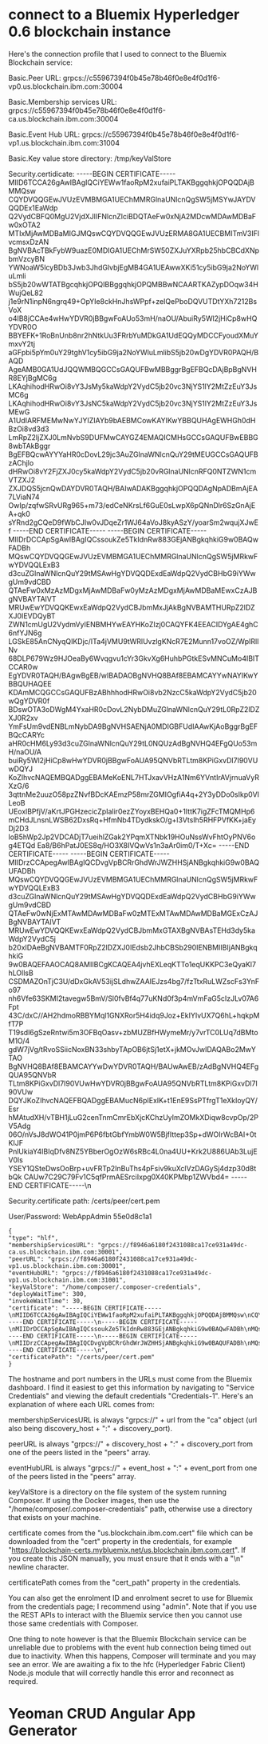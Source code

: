 # connect to a Bluemix Hyperledger 0.6 blockchain instance

Here's the connection profile that I used to connect to the Bluemix Blockchain service:

Basic.Peer URL: grpcs://c55967394f0b45e78b46f0e8e4f0d1f6-vp0.us.blockchain.ibm.com:30004

Basic.Membership services URL: grpcs://c55967394f0b45e78b46f0e8e4f0d1f6-ca.us.blockchain.ibm.com:30004

Basic.Event Hub URL: grpcs://c55967394f0b45e78b46f0e8e4f0d1f6-vp1.us.blockchain.ibm.com:31004

Basic.Key value store directory: /tmp/keyValStore

Security.certidicate: -----BEGIN CERTIFICATE-----
MIID6TCCA26gAwIBAgIQCiYEWw1faoRpM2xufaiPLTAKBggqhkjOPQQDAjBMMQsw
CQYDVQQGEwJVUzEVMBMGA1UEChMMRGlnaUNlcnQgSW5jMSYwJAYDVQQDEx1EaWdp
Q2VydCBFQ0MgU2VjdXJlIFNlcnZlciBDQTAeFw0xNjA2MDcwMDAwMDBaFw0xOTA2
MTIxMjAwMDBaMIGJMQswCQYDVQQGEwJVUzERMA8GA1UECBMITmV3IFlvcmsxDzAN
BgNVBAcTBkFybW9uazE0MDIGA1UEChMrSW50ZXJuYXRpb25hbCBCdXNpbmVzcyBN
YWNoaW5lcyBDb3Jwb3JhdGlvbjEgMB4GA1UEAwwXKi51cy5ibG9ja2NoYWluLmli
bS5jb20wWTATBgcqhkjOPQIBBggqhkjOPQMBBwNCAARTKAZypDOqw34HWujQeL82
j1e9rN1inpN6ngrq49+OpYIe8ckHnJhsWPpf+zeIQePboDQVUTDtYXh7212BsVoX
o4IB8jCCAe4wHwYDVR0jBBgwFoAUo53mH/naOU/AbuiRy5Wl2jHiCp8wHQYDVR0O
BBYEFK+1RoBnUnb8nr2hNtkUu3FRrbYuMDkGA1UdEQQyMDCCFyoudXMuYmxvY2tj
aGFpbi5pYm0uY29tghV1cy5ibG9ja2NoYWluLmlibS5jb20wDgYDVR0PAQH/BAQD
AgeAMB0GA1UdJQQWMBQGCCsGAQUFBwMBBggrBgEFBQcDAjBpBgNVHR8EYjBgMC6g
LKAqhihodHRwOi8vY3JsMy5kaWdpY2VydC5jb20vc3NjYS1lY2MtZzEuY3JsMC6g
LKAqhihodHRwOi8vY3JsNC5kaWdpY2VydC5jb20vc3NjYS1lY2MtZzEuY3JsMEwG
A1UdIARFMEMwNwYJYIZIAYb9bAEBMCowKAYIKwYBBQUHAgEWHGh0dHBzOi8vd3d3
LmRpZ2ljZXJ0LmNvbS9DUFMwCAYGZ4EMAQICMHsGCCsGAQUFBwEBBG8wbTAkBggr
BgEFBQcwAYYYaHR0cDovL29jc3AuZGlnaWNlcnQuY29tMEUGCCsGAQUFBzAChjlo
dHRwOi8vY2FjZXJ0cy5kaWdpY2VydC5jb20vRGlnaUNlcnRFQ0NTZWN1cmVTZXJ2
ZXJDQS5jcnQwDAYDVR0TAQH/BAIwADAKBggqhkjOPQQDAgNpADBmAjEA7LViaN74
OwIp/zqfwSRvURg965+m73/edCeNKrsLf6GuE0sLwpX6pQNnDlr6SzGnAjEA+qk0
sYRnd2gCQeD9fWbCJIw0vJDqeZr1WJ64aVoJ8kyASzY/yoarSm2wqujXJwEf
-----END CERTIFICATE-----
-----BEGIN CERTIFICATE-----
MIIDrDCCApSgAwIBAgIQCssoukZe5TkIdnRw883GEjANBgkqhkiG9w0BAQwFADBh
MQswCQYDVQQGEwJVUzEVMBMGA1UEChMMRGlnaUNlcnQgSW5jMRkwFwYDVQQLExB3
d3cuZGlnaWNlcnQuY29tMSAwHgYDVQQDExdEaWdpQ2VydCBHbG9iYWwgUm9vdCBD
QTAeFw0xMzAzMDgxMjAwMDBaFw0yMzAzMDgxMjAwMDBaMEwxCzAJBgNVBAYTAlVT
MRUwEwYDVQQKEwxEaWdpQ2VydCBJbmMxJjAkBgNVBAMTHURpZ2lDZXJ0IEVDQyBT
ZWN1cmUgU2VydmVyIENBMHYwEAYHKoZIzj0CAQYFK4EEACIDYgAE4ghC6nfYJN6g
LGSkE85AnCNyqQIKDjc/ITa4jVMU9tWRlUvzlgKNcR7E2Munn17voOZ/WpIRllNv
68DLP679Wz9HJOeaBy6Wvqgvu1cYr3GkvXg6HuhbPGtkESvMNCuMo4IBITCCAR0w
EgYDVR0TAQH/BAgwBgEB/wIBADAOBgNVHQ8BAf8EBAMCAYYwNAYIKwYBBQUHAQEE
KDAmMCQGCCsGAQUFBzABhhhodHRwOi8vb2NzcC5kaWdpY2VydC5jb20wQgYDVR0f
BDswOTA3oDWgM4YxaHR0cDovL2NybDMuZGlnaWNlcnQuY29tL0RpZ2lDZXJ0R2xv
YmFsUm9vdENBLmNybDA9BgNVHSAENjA0MDIGBFUdIAAwKjAoBggrBgEFBQcCARYc
aHR0cHM6Ly93d3cuZGlnaWNlcnQuY29tL0NQUzAdBgNVHQ4EFgQUo53mH/naOU/A
buiRy5Wl2jHiCp8wHwYDVR0jBBgwFoAUA95QNVbRTLtm8KPiGxvDl7I90VUwDQYJ
KoZIhvcNAQEMBQADggEBAMeKoENL7HTJxavVHzA1Nm6YVntIrAVjrnuaVyRXzG/6
3qttnMe2uuzO58pzZNvfBDcKAEmzP58mrZGMIOgfiA4q+2Y3yDDo0sIkp0VILeoB
UEoxlBPfjV/aKrtJPGHzecicZpIalir0ezZYoyxBEHQa0+1IttK7igZFcTMQMHp6
mCHdJLnsnLWSB62DxsRq+HfmNb4TDydkskO/g+l3VtsIh5RHFPVfKK+jaEyDj2D3
loB5hWp2Jp2VDCADjT7ueihlZGak2YPqmXTNbk19HOuNssWvFhtOyPNV6og4ETQd
Ea8/B6hPatJ0ES8q/HO3X8IVQwVs1n3aAr0im0/T+Xc=
-----END CERTIFICATE-----
-----BEGIN CERTIFICATE-----
MIIDrzCCApegAwIBAgIQCDvgVpBCRrGhdWrJWZHHSjANBgkqhkiG9w0BAQUFADBh
MQswCQYDVQQGEwJVUzEVMBMGA1UEChMMRGlnaUNlcnQgSW5jMRkwFwYDVQQLExB3
d3cuZGlnaWNlcnQuY29tMSAwHgYDVQQDExdEaWdpQ2VydCBHbG9iYWwgUm9vdCBD
QTAeFw0wNjExMTAwMDAwMDBaFw0zMTExMTAwMDAwMDBaMGExCzAJBgNVBAYTAlVT
MRUwEwYDVQQKEwxEaWdpQ2VydCBJbmMxGTAXBgNVBAsTEHd3dy5kaWdpY2VydC5j
b20xIDAeBgNVBAMTF0RpZ2lDZXJ0IEdsb2JhbCBSb290IENBMIIBIjANBgkqhkiG
9w0BAQEFAAOCAQ8AMIIBCgKCAQEA4jvhEXLeqKTTo1eqUKKPC3eQyaKl7hLOllsB
CSDMAZOnTjC3U/dDxGkAV53ijSLdhwZAAIEJzs4bg7/fzTtxRuLWZscFs3YnFo97
nh6Vfe63SKMI2tavegw5BmV/Sl0fvBf4q77uKNd0f3p4mVmFaG5cIzJLv07A6Fpt
43C/dxC//AH2hdmoRBBYMql1GNXRor5H4idq9Joz+EkIYIvUX7Q6hL+hqkpMfT7P
T19sdl6gSzeRntwi5m3OFBqOasv+zbMUZBfHWymeMr/y7vrTC0LUq7dBMtoM1O/4
gdW7jVg/tRvoSSiicNoxBN33shbyTApOB6jtSj1etX+jkMOvJwIDAQABo2MwYTAO
BgNVHQ8BAf8EBAMCAYYwDwYDVR0TAQH/BAUwAwEB/zAdBgNVHQ4EFgQUA95QNVbR
TLtm8KPiGxvDl7I90VUwHwYDVR0jBBgwFoAUA95QNVbRTLtm8KPiGxvDl7I90VUw
DQYJKoZIhvcNAQEFBQADggEBAMucN6pIExIK+t1EnE9SsPTfrgT1eXkIoyQY/Esr
hMAtudXH/vTBH1jLuG2cenTnmCmrEbXjcKChzUyImZOMkXDiqw8cvpOp/2PV5Adg
06O/nVsJ8dWO41P0jmP6P6fbtGbfYmbW0W5BjfIttep3Sp+dWOIrWcBAI+0tKIJF
PnlUkiaY4IBIqDfv8NZ5YBberOgOzW6sRBc4L0na4UU+Krk2U886UAb3LujEV0ls
YSEY1QSteDwsOoBrp+uvFRTp2InBuThs4pFsiv9kuXclVzDAGySj4dzp30d8tbQk
CAUw7C29C79Fv1C5qfPrmAESrciIxpg0X40KPMbp1ZWVbd4=
-----END CERTIFICATE-----\n

Security.certificate path: /certs/peer/cert.pem

User/Password: WebAppAdmin 55e0d8c1a1



    {
    "type": "hlf",
    "membershipServicesURL": "grpcs://f8946a6180f2431088ca17ce931a49dc-ca.us.blockchain.ibm.com:30001",
    "peerURL": "grpcs://f8946a6180f2431088ca17ce931a49dc-vp1.us.blockchain.ibm.com:30001",
    "eventHubURL": "grpcs://f8946a6180f2431088ca17ce931a49dc-vp1.us.blockchain.ibm.com:31001",
    "keyValStore": "/home/composer/.composer-credentials",
    "deployWaitTime": 300,
    "invokeWaitTime": 30,
    "certificate": "-----BEGIN CERTIFICATE-----\nMIID6TCCA26gAwIBAgIQCiYEWw1faoRpM2xufaiPLTAKBggqhkjOPQQDAjBMMQsw\nCQYDVQQGEwJVUzEVMBMGA1UEChMMRGlnaUNlcnQgSW5jMSYwJAYDVQQDEx1EaWdp\nQ2VydCBFQ0MgU2VjdXJlIFNlcnZlciBDQTAeFw0xNjA2MDcwMDAwMDBaFw0xOTA2\nMTIxMjAwMDBaMIGJMQswCQYDVQQGEwJVUzERMA8GA1UECBMITmV3IFlvcmsxDzAN\nBgNVBAcTBkFybW9uazE0MDIGA1UEChMrSW50ZXJuYXRpb25hbCBCdXNpbmVzcyBN\nYWNoaW5lcyBDb3Jwb3JhdGlvbjEgMB4GA1UEAwwXKi51cy5ibG9ja2NoYWluLmli\nbS5jb20wWTATBgcqhkjOPQIBBggqhkjOPQMBBwNCAARTKAZypDOqw34HWujQeL82\nj1e9rN1inpN6ngrq49+OpYIe8ckHnJhsWPpf+zeIQePboDQVUTDtYXh7212BsVoX\no4IB8jCCAe4wHwYDVR0jBBgwFoAUo53mH/naOU/AbuiRy5Wl2jHiCp8wHQYDVR0O\nBBYEFK+1RoBnUnb8nr2hNtkUu3FRrbYuMDkGA1UdEQQyMDCCFyoudXMuYmxvY2tj\naGFpbi5pYm0uY29tghV1cy5ibG9ja2NoYWluLmlibS5jb20wDgYDVR0PAQH/BAQD\nAgeAMB0GA1UdJQQWMBQGCCsGAQUFBwMBBggrBgEFBQcDAjBpBgNVHR8EYjBgMC6g\nLKAqhihodHRwOi8vY3JsMy5kaWdpY2VydC5jb20vc3NjYS1lY2MtZzEuY3JsMC6g\nLKAqhihodHRwOi8vY3JsNC5kaWdpY2VydC5jb20vc3NjYS1lY2MtZzEuY3JsMEwG\nA1UdIARFMEMwNwYJYIZIAYb9bAEBMCowKAYIKwYBBQUHAgEWHGh0dHBzOi8vd3d3\nLmRpZ2ljZXJ0LmNvbS9DUFMwCAYGZ4EMAQICMHsGCCsGAQUFBwEBBG8wbTAkBggr\nBgEFBQcwAYYYaHR0cDovL29jc3AuZGlnaWNlcnQuY29tMEUGCCsGAQUFBzAChjlo\ndHRwOi8vY2FjZXJ0cy5kaWdpY2VydC5jb20vRGlnaUNlcnRFQ0NTZWN1cmVTZXJ2\nZXJDQS5jcnQwDAYDVR0TAQH/BAIwADAKBggqhkjOPQQDAgNpADBmAjEA7LViaN74\nOwIp/zqfwSRvURg965+m73/edCeNKrsLf6GuE0sLwpX6pQNnDlr6SzGnAjEA+qk0\nsYRnd2gCQeD9fWbCJIw0vJDqeZr1WJ64aVoJ8kyASzY/yoarSm2wqujXJwEf\n-----END CERTIFICATE-----\n-----BEGIN CERTIFICATE-----\nMIIDrDCCApSgAwIBAgIQCssoukZe5TkIdnRw883GEjANBgkqhkiG9w0BAQwFADBh\nMQswCQYDVQQGEwJVUzEVMBMGA1UEChMMRGlnaUNlcnQgSW5jMRkwFwYDVQQLExB3\nd3cuZGlnaWNlcnQuY29tMSAwHgYDVQQDExdEaWdpQ2VydCBHbG9iYWwgUm9vdCBD\nQTAeFw0xMzAzMDgxMjAwMDBaFw0yMzAzMDgxMjAwMDBaMEwxCzAJBgNVBAYTAlVT\nMRUwEwYDVQQKEwxEaWdpQ2VydCBJbmMxJjAkBgNVBAMTHURpZ2lDZXJ0IEVDQyBT\nZWN1cmUgU2VydmVyIENBMHYwEAYHKoZIzj0CAQYFK4EEACIDYgAE4ghC6nfYJN6g\nLGSkE85AnCNyqQIKDjc/ITa4jVMU9tWRlUvzlgKNcR7E2Munn17voOZ/WpIRllNv\n68DLP679Wz9HJOeaBy6Wvqgvu1cYr3GkvXg6HuhbPGtkESvMNCuMo4IBITCCAR0w\nEgYDVR0TAQH/BAgwBgEB/wIBADAOBgNVHQ8BAf8EBAMCAYYwNAYIKwYBBQUHAQEE\nKDAmMCQGCCsGAQUFBzABhhhodHRwOi8vb2NzcC5kaWdpY2VydC5jb20wQgYDVR0f\nBDswOTA3oDWgM4YxaHR0cDovL2NybDMuZGlnaWNlcnQuY29tL0RpZ2lDZXJ0R2xv\nYmFsUm9vdENBLmNybDA9BgNVHSAENjA0MDIGBFUdIAAwKjAoBggrBgEFBQcCARYc\naHR0cHM6Ly93d3cuZGlnaWNlcnQuY29tL0NQUzAdBgNVHQ4EFgQUo53mH/naOU/A\nbuiRy5Wl2jHiCp8wHwYDVR0jBBgwFoAUA95QNVbRTLtm8KPiGxvDl7I90VUwDQYJ\nKoZIhvcNAQEMBQADggEBAMeKoENL7HTJxavVHzA1Nm6YVntIrAVjrnuaVyRXzG/6\n3qttnMe2uuzO58pzZNvfBDcKAEmzP58mrZGMIOgfiA4q+2Y3yDDo0sIkp0VILeoB\nUEoxlBPfjV/aKrtJPGHzecicZpIalir0ezZYoyxBEHQa0+1IttK7igZFcTMQMHp6\nmCHdJLnsnLWSB62DxsRq+HfmNb4TDydkskO/g+l3VtsIh5RHFPVfKK+jaEyDj2D3\nloB5hWp2Jp2VDCADjT7ueihlZGak2YPqmXTNbk19HOuNssWvFhtOyPNV6og4ETQd\nEa8/B6hPatJ0ES8q/HO3X8IVQwVs1n3aAr0im0/T+Xc=\n-----END CERTIFICATE-----\n-----BEGIN CERTIFICATE-----\nMIIDrzCCApegAwIBAgIQCDvgVpBCRrGhdWrJWZHHSjANBgkqhkiG9w0BAQUFADBh\nMQswCQYDVQQGEwJVUzEVMBMGA1UEChMMRGlnaUNlcnQgSW5jMRkwFwYDVQQLExB3\nd3cuZGlnaWNlcnQuY29tMSAwHgYDVQQDExdEaWdpQ2VydCBHbG9iYWwgUm9vdCBD\nQTAeFw0wNjExMTAwMDAwMDBaFw0zMTExMTAwMDAwMDBaMGExCzAJBgNVBAYTAlVT\nMRUwEwYDVQQKEwxEaWdpQ2VydCBJbmMxGTAXBgNVBAsTEHd3dy5kaWdpY2VydC5j\nb20xIDAeBgNVBAMTF0RpZ2lDZXJ0IEdsb2JhbCBSb290IENBMIIBIjANBgkqhkiG\n9w0BAQEFAAOCAQ8AMIIBCgKCAQEA4jvhEXLeqKTTo1eqUKKPC3eQyaKl7hLOllsB\nCSDMAZOnTjC3U/dDxGkAV53ijSLdhwZAAIEJzs4bg7/fzTtxRuLWZscFs3YnFo97\nnh6Vfe63SKMI2tavegw5BmV/Sl0fvBf4q77uKNd0f3p4mVmFaG5cIzJLv07A6Fpt\n43C/dxC//AH2hdmoRBBYMql1GNXRor5H4idq9Joz+EkIYIvUX7Q6hL+hqkpMfT7P\nT19sdl6gSzeRntwi5m3OFBqOasv+zbMUZBfHWymeMr/y7vrTC0LUq7dBMtoM1O/4\ngdW7jVg/tRvoSSiicNoxBN33shbyTApOB6jtSj1etX+jkMOvJwIDAQABo2MwYTAO\nBgNVHQ8BAf8EBAMCAYYwDwYDVR0TAQH/BAUwAwEB/zAdBgNVHQ4EFgQUA95QNVbR\nTLtm8KPiGxvDl7I90VUwHwYDVR0jBBgwFoAUA95QNVbRTLtm8KPiGxvDl7I90VUw\nDQYJKoZIhvcNAQEFBQADggEBAMucN6pIExIK+t1EnE9SsPTfrgT1eXkIoyQY/Esr\nhMAtudXH/vTBH1jLuG2cenTnmCmrEbXjcKChzUyImZOMkXDiqw8cvpOp/2PV5Adg\n06O/nVsJ8dWO41P0jmP6P6fbtGbfYmbW0W5BjfIttep3Sp+dWOIrWcBAI+0tKIJF\nPnlUkiaY4IBIqDfv8NZ5YBberOgOzW6sRBc4L0na4UU+Krk2U886UAb3LujEV0ls\nYSEY1QSteDwsOoBrp+uvFRTp2InBuThs4pFsiv9kuXclVzDAGySj4dzp30d8tbQk\nCAUw7C29C79Fv1C5qfPrmAESrciIxpg0X40KPMbp1ZWVbd4=\n-----END CERTIFICATE-----\n",
    "certificatePath": "/certs/peer/cert.pem"
    }
    
The hostname and port numbers in the URLs must come from the Bluemix dashboard. I find it easiest to get this information by navigating to "Service Credentials" and viewing the default credentials "Credentials-1". Here's an explanation of where each URL comes from:

membershipServicesURL is always "grpcs://" + url from the "ca" object (url also being discovery_host + ":" + discovery_port).

peerURL is always "grpcs://" + discovery_host + ":" + discovery_port from one of the peers listed in the "peers" array.

eventHubURL is always "grpcs://" + event_host + ":" + event_port from one of the peers listed in the "peers" array.

keyValStore is a directory on the file system of the system running Composer. If using the Docker images, then use the "/home/composer/.composer-credentials" path, otherwise use a directory that exists on your machine.

certificate comes from the "us.blockchain.ibm.com.cert" file which can be downloaded from the "cert" property in the credentials, for example "https://blockchain-certs.mybluemix.net/us.blockchain.ibm.com.cert". If you create this JSON manually, you must ensure that it ends with a "\n" newline character.

certificatePath comes from the "cert_path" property in the credentials.

You can also get the enrolment ID and enrolment secret to use for Bluemix from the credentials page; I recommend using "admin". Note that if you use the REST APIs to interact with the Bluemix service then you cannot use those same credentials with Composer.

One thing to note however is that the Bluemix Blockchain service can be unreliable due to problems with the event hub connection being timed out due to inactivity. When this happens, Composer will terminate and you may see an error. We are awaiting a fix to the hfc (Hyperledger Fabric Client) Node.js module that will correctly handle this error and reconnect as required.


# Yeoman CRUD Angular App Generator

